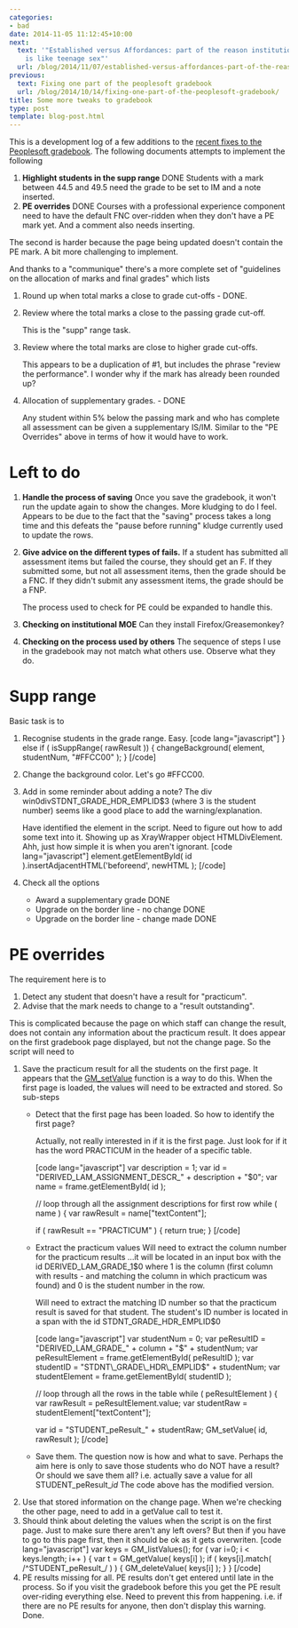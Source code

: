 ```yaml
---
categories:
- bad
date: 2014-11-05 11:12:45+10:00
next:
  text: '"Established versus Affordances: part of the reason institutional e-learning
    is like teenage sex"'
  url: /blog/2014/11/07/established-versus-affordances-part-of-the-reason-institutional-e-learning-is-like-teenage-sex/
previous:
  text: Fixing one part of the peoplesoft gradebook
  url: /blog/2014/10/14/fixing-one-part-of-the-peoplesoft-gradebook/
title: Some more tweaks to gradebook
type: post
template: blog-post.html
---
```

This is a development log of a few additions to the [recent fixes to the Peoplesoft gradebook](/blog/2014/10/14/fixing-one-part-of-the-peoplesoft-gradebook/). The following documents attempts to implement the following

1. **Highlight students in the supp range** DONE Students with a mark between 44.5 and 49.5 need the grade to be set to IM and a note inserted.
2. **PE overrides** DONE Courses with a professional experience component need to have the default FNC over-ridden when they don't have a PE mark yet. And a comment also needs inserting.

The second is harder because the page being updated doesn't contain the PE mark. A bit more challenging to implement.

And thanks to a "communique" there's a more complete set of "guidelines on the allocation of marks and final grades" which lists

1. Round up when total marks a close to grade cut-offs - DONE.
2. Review where the total marks a close to the passing grade cut-off.
    
    This is the "supp" range task.
    
3. Review where the total marks are close to higher grade cut-offs.
    
    This appears to be a duplication of #1, but includes the phrase "review the performance". I wonder why if the mark has already been rounded up?
    
4. Allocation of supplementary grades. - DONE
    
    Any student within 5% below the passing mark and who has complete all assessment can be given a supplementary IS/IM. Similar to the "PE Overrides" above in terms of how it would have to work.
    

# Left to do

1. **Handle the process of saving** Once you save the gradebook, it won't run the update again to show the changes. More kludging to do I feel. Appears to be due to the fact that the "saving" process takes a long time and this defeats the "pause before running" kludge currently used to update the rows.
2. **Give advice on the different types of fails.** If a student has submitted all assessment items but failed the course, they should get an F. If they submitted some, but not all assessment items, then the grade should be a FNC. If they didn't submit any assessment items, the grade should be a FNP.
    
    The process used to check for PE could be expanded to handle this.
3. **Checking on institutional MOE** Can they install Firefox/Greasemonkey?
4. **Checking on the process used by others** The sequence of steps I use in the gradebook may not match what others use. Observe what they do.

# Supp range

Basic task is to

1. Recognise students in the grade range. Easy. \[code lang="javascript"\] } else if ( isSuppRange( rawResult )) { changeBackground( element, studentNum, "#FFCC00" ); } \[/code\]
    
2. Change the background color. Let's go #FFCC00.
3. Add in some reminder about adding a note? The div win0divSTDNT\_GRADE\_HDR\_EMPLID$3 (where 3 is the student number) seems like a good place to add the warning/explanation.
    
    Have identified the element in the script. Need to figure out how to add some text into it. Showing up as XrayWrapper object HTMLDivElement. Ahh, just how simple it is when you aren't ignorant. \[code lang="javascript"\] element.getElementById( id ).insertAdjacentHTML('beforeend', newHTML ); \[/code\]
4. Check all the options
    - Award a supplementary grade DONE
    - Upgrade on the border line - no change DONE
    - Upgrade on the border line - change made DONE

# PE overrides

The requirement here is to

1. Detect any student that doesn't have a result for "practicum".
2. Advise that the mark needs to change to a "result outstanding".

This is complicated because the page on which staff can change the result, does not contain any information about the practicum result. It does appear on the first gradebook page displayed, but not the change page. So the script will need to

1. Save the practicum result for all the students on the first page. It appears that the [GM\_setValue](http://wiki.greasespot.net/GM_setValue) function is a way to do this. When the first page is loaded, the values will need to be extracted and stored. So sub-steps
    - Detect that the first page has been loaded. So how to identify the first page?
        
        Actually, not really interested in if it is the first page. Just look for if it has the word PRACTICUM in the header of a specific table.
        
        \[code lang="javascript"\] var description = 1; var id = "DERIVED\_LAM\_ASSIGNMENT\_DESCR\_" + description + "$0"; var name = frame.getElementById( id );
        
        // loop through all the assignment descriptions for first row while ( name ) { var rawResult = name\["textContent"\];
        
        if ( rawResult == "PRACTICUM" ) { return true; } \[/code\]
        
    - Extract the practicum values Will need to extract the column number for the practicum results ...it will be located in an input box with the id DERIVED\_LAM\_GRADE\_1$0 where 1 is the column (first column with results - and matching the column in which practicum was found) and 0 is the student number in the row.
        
        Will need to extract the matching ID number so that the practicum result is saved for that student. The student's ID number is located in a span with the id STDNT\_GRADE\_HDR\_EMPLID$0
        
        \[code lang="javascript"\] var studentNum = 0; var peResultID = "DERIVED\_LAM\_GRADE\_" + column + "$" + studentNum; var peResultElement = frame.getElementById( peResultID ); var studentID = "STDNT\_GRADE\_HDR\_EMPLID$" + studentNum; var studentElement = frame.getElementById( studentID );
        
        // loop through all the rows in the table while ( peResultElement ) { var rawResult = peResultElement.value; var studentRaw = studentElement\["textContent"\];
        
        var id = "STUDENT\_peResult\_" + studentRaw; GM\_setValue( id, rawResult ); \[/code\]
        
    - Save them. The question now is how and what to save. Perhaps the aim here is only to save those students who do NOT have a result? Or should we save them all? i.e. actually save a value for all STUDENT\_peResult\__id_ The code above has the modified version.
2. Use that stored information on the change page. When we're checking the other page, need to add in a getValue call to test it.
3. Should think about deleting the values when the script is on the first page. Just to make sure there aren't any left overs? But then if you have to go to this page first, then it should be ok as it gets overwriten. \[code lang="javascript"\] var keys = GM\_listValues(); for ( var i=0; i < keys.length; i++ ) { var t = GM\_getValue( keys\[i\] ); if ( keys\[i\].match( /^STUDENT\_peResult\_/ ) ) { GM\_deleteValue( keys\[i\] ); } } \[/code\]
4. PE results missing for all. PE results don't get entered until late in the process. So if you visit the gradebook before this you get the PE result over-riding everything else. Need to prevent this from happening. i.e. if there are no PE results for anyone, then don't display this warning. Done.